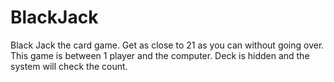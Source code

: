 # BlackJack
Black Jack the card game. Get as close to 21 as you can without going over. 
This game is between 1 player and the computer. Deck is hidden and the system will check the count.
